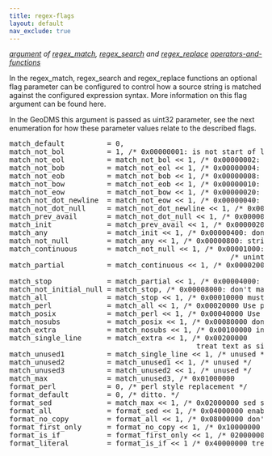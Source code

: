 ```yaml
---
title: regex-flags
layout: default
nav_exclude: true
---
```

*[argument](argument) of [regex_match](regex_match), [regex_search](regex_search) and [regex_replace](regex_replace) [operators-and-functions](operators-and-functions)*

In the regex_match, regex_search and regex_replace functions an optional flag parameter can be configured to control how a source string is matched against the configured expression syntax. More information on this flag argument can be found here.

In the GeoDMS this argument is passed as uint32 parameter, see the next enumeration for how these parameter values relate to the described flags.

<pre>
match_default          = 0,
match_not_bol          = 1, /* 0x00000001: is not start of line */
match_not_eol          = match_not_bol << 1, /* 0x00000002: last is not end of line */
match_not_bob          = match_not_eol << 1, /* 0x00000004: first is not start of buffer */
match_not_eob          = match_not_bob << 1, /* 0x00000008: last is not end of buffer */
match_not_bow          = match_not_eob << 1, /* 0x00000010: first is not start of word */
match_not_eow          = match_not_bow << 1, /* 0x00000020: last not end of word */
match_not_dot_newline  = match_not_eow << 1, /* 0x00000040: \n is not matched by '.' */
match_not_dot_null     = match_not_dot_newline << 1, /* 0x00000080: '\0' is not matched by '.' */
match_prev_avail       = match_not_dot_null << 1, /* 0x00000100: *--first is a valid expression */
match_init             = match_prev_avail << 1, /* 0x00000200: internal use */
match_any              = match_init << 1, /* 0x00000400: don't care what we match */
match_not_null         = match_any << 1, /* 0x00000800: string can't be null */
match_continuous       = match_not_null << 1, /* 0x00001000: each grep match must continue from */
                                                    /* uninterupted from the previous one */`
match_partial          = match_continuous << 1, /* 0x00002000: find partial matches */

match_stop             = match_partial << 1, /* 0x00004000: stop after first match (grep) V3 only */
match_not_initial_null = match_stop, /* 0x00008000: don't match initial null, V4 only */
match_all              = match_stop << 1, /* 0x00010000 must find the whole of input even if match_any is set */
match_perl             = match_all << 1, /* 0x00020000 Use perl matching rules */
match_posix            = match_perl << 1, /* 0x00040000 Use POSIX matching rules */
match_nosubs           = match_posix << 1, /* 0x00080000 don't trap marked subs */
match_extra            = match_nosubs << 1, /* 0x00100000 include full capture information for repeated captures */
match_single_line      = match_extra << 1, /* 0x00200000 
                                            treat text as single line and ignor any \n's when  matching ^ and $. */
match_unused1          = match_single_line << 1, /* unused */
match_unused2          = match_unused1 << 1, /* unused */
match_unused3          = match_unused2 << 1, /* unused */
match_max              = match_unused3, /* 0x01000000
format_perl            = 0, /* perl style replacement */
format_default         = 0, /* ditto. */
format_sed             = match_max << 1, /* 0x02000000 sed style replacement. */
format_all             = format_sed << 1, /* 0x04000000 enable all extentions to sytax. */
format_no_copy         = format_all << 1, /* 0x08000000 don't copy non-matching segments. */
format_first_only      = format_no_copy << 1, /* 0x10000000 Only replace first occurance. */
format_is_if           = format_first_only << 1, /* 0200000000 internal use only. */
format_literal         = format_is_if << 1 /* 0x40000000 treat string as a literal */